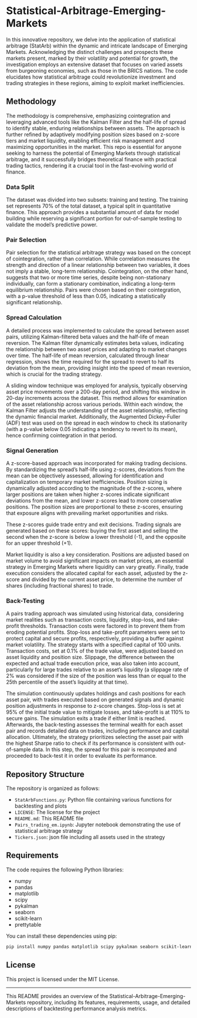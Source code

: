 # Statistical-Arbitrage-Emerging-Markets
In this innovative repository, we delve into the application of statistical arbitrage (StatArb) within the dynamic and intricate landscape of Emerging Markets. Acknowledging the distinct challenges and prospects these markets present, marked by their volatility and potential for growth, the investigation employs an extensive dataset that focuses on varied assets from burgeoning economies, such as those in the BRICS nations. The code elucidates how statistical arbitrage could revolutionize investment and trading strategies in these regions, aiming to exploit market inefficiencies.

## Methodology
The methodology is comprehensive, emphasizing cointegration and leveraging advanced tools like the Kalman Filter and the half-life of spread to identify stable, enduring relationships between assets. The approach is further refined by adaptively modifying position sizes based on z-score tiers and market liquidity, enabling efficient risk management and maximizing opportunities in the market. This repo is essential for anyone seeking to harness the potential of Emerging Markets through statistical arbitrage, and it successfully bridges theoretical finance with practical trading tactics, rendering it a crucial tool in the fast-evolving world of finance.

### Data Split
The dataset was divided into two subsets: training and testing. The training set represents 70% of the total dataset, a typical split in quantitative finance. This approach provides a substantial amount of data for model building while reserving a significant portion for out-of-sample testing to validate the model’s predictive power.

### Pair Selection
Pair selection for the statistical arbitrage strategy was based on the concept of cointegration, rather than correlation. While correlation measures the strength and direction of a linear relationship between two variables, it does not imply a stable, long-term relationship. Cointegration, on the other hand, suggests that two or more time series, despite being non-stationary individually, can form a stationary combination, indicating a long-term equilibrium relationship. Pairs were chosen based on their cointegration, with a p-value threshold of less than 0.05, indicating a statistically significant relationship.

### Spread Calculation
A detailed process was implemented to calculate the spread between asset pairs, utilizing Kalman-filtered beta values and the half-life of mean reversion. The Kalman filter dynamically estimates beta values, indicating the relationship between two asset prices and adapting to market changes over time. The half-life of mean reversion, calculated through linear regression, shows the time required for the spread to revert to half its deviation from the mean, providing insight into the speed of mean reversion, which is crucial for the trading strategy.

A sliding window technique was employed for analysis, typically observing asset price movements over a 200-day period, and shifting this window in 20-day increments across the dataset. This method allows for examination of the asset relationship across various periods. Within each window, the Kalman Filter adjusts the understanding of the asset relationship, reflecting the dynamic financial market. Additionally, the Augmented Dickey-Fuller (ADF) test was used on the spread in each window to check its stationarity (with a p-value below 0.05 indicating a tendency to revert to its mean), hence confirming cointegration in that period.

### Signal Generation
A z-score-based approach was incorporated for making trading decisions. By standardizing the spread’s half-life using z-scores, deviations from the mean can be objectively assessed, allowing for identification and capitalization on temporary market inefficiencies. Position sizing is dynamically adjusted according to the magnitude of the z-scores, where larger positions are taken when higher z-scores indicate significant deviations from the mean, and lower z-scores lead to more conservative positions. The position sizes are proportional to these z-scores, ensuring that exposure aligns with prevailing market opportunities and risks.

These z-scores guide trade entry and exit decisions. Trading signals are generated based on these scores: buying the first asset and selling the second when the z-score is below a lower threshold (-1), and the opposite for an upper threshold (+1).

Market liquidity is also a key consideration. Positions are adjusted based on market volume to avoid significant impacts on market prices, an essential strategy in Emerging Markets where liquidity can vary greatly. Finally, trade execution considers the allocated capital for each asset, adjusted by the z-score and divided by the current asset price, to determine the number of shares (including fractional shares) to trade.

### Back-Testing
A pairs trading approach was simulated using historical data, considering market realities such as transaction costs, liquidity, stop-loss, and take-profit thresholds. Transaction costs were factored in to prevent them from eroding potential profits. Stop-loss and take-profit parameters were set to protect capital and secure profits, respectively, providing a buffer against market volatility. The strategy starts with a specified capital of 100 units. Transaction costs, set at 0.1% of the trade value, were adjusted based on asset liquidity and position size. Slippage, the difference between the expected and actual trade execution price, was also taken into account, particularly for large trades relative to an asset’s liquidity (a slippage rate of 2% was considered if the size of the position was less than or equal to the 25th percentile of the asset’s liquidity at that time).

The simulation continuously updates holdings and cash positions for each asset pair, with trades executed based on generated signals and dynamic position adjustments in response to z-score changes. Stop-loss is set at 95% of the initial trade value to mitigate losses, and take-profit is at 110% to secure gains. The simulation exits a trade if either limit is reached.
Afterwards, the back-testing assesses the terminal wealth for each asset pair and records detailed data on trades, including performance and capital allocation. Ultimately, the strategy prioritizes selecting the asset pair with the highest Sharpe ratio to check if its performance is consistent with out-of-sample data. In this step, the spread for this pair is recomputed and proceeded to back-test it in order to evaluate its performance.

## Repository Structure

The repository is organized as follows:

- `StatArbFunctions.py`: Python file containing various functions for backtesting and plots
- `LICENSE`: The license for the project
- `README.md`: This README file
- `Pairs_trading_em.ipynb`: Jupyter notebook demonstrating the use of statistical arbitrage strategy
- `Tickers.json`: json file including all assets used in the strategy

## Requirements

The code requires the following Python libraries:

- numpy
- pandas
- matplotlib
- scipy
- pykalman
- seaborn
- scikit-learn
- prettytable

You can install these dependencies using pip:

```bash
pip install numpy pandas matplotlib scipy pykalman seaborn scikit-learn prettytable
```

## License

This project is licensed under the MIT License.


---

This README provides an overview of the Statistical-Arbitrage-Emerging-Markets repository, including its features, requirements, usage, and detailed descriptions of backtesting performance analysis metrics.
